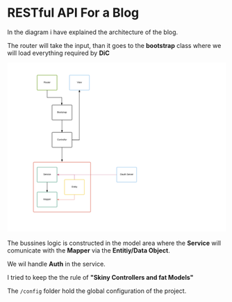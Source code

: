 # RESTful API For a Blog

In the diagram i have explained the architecture of the blog.

The router will take the input, than it goes to the **bootstrap** class where we will load everything required by **DiC** 

![diagram](resources/git/diagram.png)

The bussines logic is constructed in the model area where the **Service** will comunicate with the **Mapper** via the **Entitiy/Data Object**.

We wil handle **Auth** in the service.

I tried to keep the the rule of **"Skiny Controllers and fat Models"**

The `/config` folder hold the global configuration of the project.


